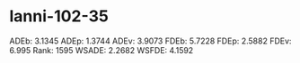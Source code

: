 # lanni-102-35

ADEb: 3.1345
ADEp: 1.3744
ADEv: 3.9073
FDEb: 5.7228
FDEp: 2.5882
FDEv: 6.995
Rank: 1595
WSADE: 2.2682
WSFDE: 4.1592